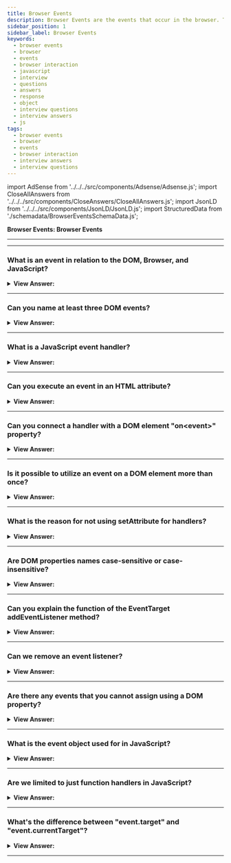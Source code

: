 ```yaml
---
title: Browser Events
description: Browser Events are the events that occur in the browser. They are used to interact with the browser. - JavaScript Interview Questions & Answers
sidebar_position: 1
sidebar_label: Browser Events
keywords:
  - browser events
  - browser
  - events
  - browser interaction
  - javascript
  - interview
  - questions
  - answers
  - response
  - object
  - interview questions
  - interview answers
  - js
tags:
  - browser events
  - browser
  - events
  - browser interaction
  - interview answers
  - interview questions
---
```


import AdSense from '../../../src/components/Adsense/Adsense.js';
import CloseAllAnswers from '../../../src/components/CloseAnswers/CloseAllAnswers.js';
import JsonLD from '../../../src/components/JsonLD/JsonLD.js';
import StructuredData from './schemadata/BrowserEventsSchemaData.js';

<JsonLD data={StructuredData} />

<head>
  <title>Browser Events | JavaScript Frontend Phone Interview Answer</title>
</head>

**Browser Events: Browser Events**

---

<AdSense />

---

<CloseAllAnswers />

### What is an event in relation to the DOM, Browser, and JavaScript?

<details>
  <summary><strong>View Answer:</strong></summary>
  <div>
  <div><strong>Interview Response:</strong> An event in relation to the DOM, browser, and JavaScript refers to an action or occurrence, such as a user interaction or system event, that can be detected, handled, and responded to by JavaScript code for dynamic web page interactions.
    </div><br />
  <div><strong className="codeExample">Code Example:</strong><br /><br />

  <div></div>

```html
<button id="myButton">Click Me</button>

<script>
  // Add event listener to the button
  var button = document.getElementById("myButton");
  button.addEventListener("click", handleClick);

  // Event handler function
  function handleClick(event) {
    console.log("Button clicked!");
    // Additional code logic here...
  }
</script>
```

In this example, we have an HTML button with the id "myButton". We use JavaScript to get a reference to the button using `document.getElementById()`. Then, we add an event listener to the button using `addEventListener()`. When the button is clicked, the `handleClick` function is called, which logs a message to the console. You can add additional code logic inside the event handler function to perform actions in response to the event.

  </div>
  </div>
</details>

---

### Can you name at least three DOM events?

<details>
  <summary><strong>View Answer:</strong></summary>
  <div>
  <div><strong>Interview Response:</strong> There are several DOM events, including mouse, keyboard, form element, document, and CSS events. The most common is mouse and keyboard events, like mouse `click` and keyboard `keydown` events.
    </div>
  </div>
</details>

---

### What is a JavaScript event handler?

<details>
  <summary><strong>View Answer:</strong></summary>
  <div>
  <div><strong>Interview Response:</strong> A JavaScript event handler is a function that is assigned to handle and respond to specific events triggered by user interactions or system events. It executes code in response to those events.
    </div><br />
  <div><strong className="codeExample">Code Example:</strong><br /><br />

  <div></div>

```html
<button id="myButton">Click Me</button>

<script>
  // Event handler function
  function handleClick(event) {
    console.log("Button clicked!");
    // Additional code logic here...
  }

  // Add event listener to the button
  var button = document.getElementById("myButton");
  button.addEventListener("click", handleClick);
</script>
```

In this example, we have a button with the id "myButton". The `handleClick` function is an event handler that is called when the button is clicked. It logs a message to the console. We then add an event listener to the button using `addEventListener()`, specifying the "click" event and the `handleClick` function as the event handler.

  </div>
  </div>
</details>

---

### Can you execute an event in an HTML attribute?

<details>
  <summary><strong>View Answer:</strong></summary>
  <div>
  <div><strong>Interview Response:</strong> Yes, you can execute an event in an HTML attribute using inline event handlers like `onclick`, `onmouseover`, etc., where you directly specify the JavaScript code to be executed when the event occurs.</div><br />
  <div><strong>Technical Response:</strong> You can set an event handler in HTML with an attribute named on&#8249;event&#8250;. The onevent handlers are properties on particular DOM elements to manage how that element reacts to events. Elements can be interactive (links, buttons, images, forms, and more.) or non-interactive (such as the base &#8249;body&#8250; element). The onevent handler usually gets named with the event it reacts to, like onclick, onkeypress, and onfocus. You can specify an on&#8249;…&#8250; event handler for a particular event (such as click) for a given object differently. An HTML attribute is not a convenient place to write tons of code. So, it gets recommended to us that we write an event handler. As we know, HTML attribute names are not case-sensitive, so ONCLICK works as well as onClick and onCLICK… But usually, attributes are lowercased: onclick.
  </div><br />
  <div><strong className="codeExample">Code Example:</strong> HTML Event Attribute onclick<br /><br />

  <div></div>

```js
<!-- alerts Click! in the browser -->
<input value="Click me" onclick="alert('Click!')" type="button">
```

  </div><br />
  <div><strong className="codeExample">Code Example:</strong> Event Handler (recommended)<br /><br />

  <div></div>

```html
<script>
  function countRabbits() {
    for (let i = 1; i <= 3; i++) {
      alert('Rabbit number ' + i);
    }
  }
</script>

<input type="button" onclick="countRabbits()" value="Count rabbits!" />
```

  </div>
  </div>
</details>

---

### Can you connect a handler with a DOM element "on&#60;event&#62;" property?

<details>
  <summary><strong>View Answer:</strong></summary>
  <div>
  <div><strong>Interview Response:</strong> Yes, we can assign a handler using a DOM property on&#8249;event&#8250;. If the handler is assigned using an HTML attribute, the browser reads it, creates a new function from the attribute content, and writes it to the DOM property. This action is similar to using a function as an event handler, but it’s less direct.
    </div><br />
  <div><strong className="codeExample">Code Example:</strong><br /><br />

  <div></div>

```html
<input id="elem" type="button" value="Click me" />
<script>
  elem.onclick = function () {
    alert('Thank you');
  };
</script>
```

  </div>
  </div>
</details>

---

### Is it possible to utilize an event on a DOM element more than once?

<details>
  <summary><strong>View Answer:</strong></summary>
  <div>
  <div><strong>Interview Response:</strong> No, a DOM element can only have one event listener of a particular event type attached to it at a time. Repeatedly adding an event listener of the same type will replace the previous one.
    </div><br />
  <div><strong className="codeExample">Code Example:</strong><br /><br />

  <div></div>

```html
<input type="button" id="elem" onclick="alert('Before')" value="Click me" />
<script>
  elem.onclick = function () {
    // overwrites the existing handler
    alert('After'); // only this After will be shown
  };
</script>
```

  </div>
  </div>
</details>

---

### What is the reason for not using setAttribute for handlers?

<details>
  <summary><strong>View Answer:</strong></summary>
  <div>
  <div><strong>Interview Response:</strong> Using setAttribute for event handlers is not recommended because it treats the handler code as a string, leading to potential security risks and limited functionality compared to directly assigning a function as an event handler.
    </div><br />
  <div><strong className="codeExample">Code Example:</strong> This will not work!<br /><br />

  <div></div>

```js
// a click on <body> will generate errors,
// because attributes are always strings, function becomes a string
document.body.setAttribute('onclick', function () {
  alert(1);
});
```

  </div>
  </div>
</details>

---

### Are DOM properties names case-sensitive or case-insensitive?

<details>
  <summary><strong>View Answer:</strong></summary>
  <div>
  <div><strong>Interview Response:</strong> DOM property names are case-sensitive in JavaScript, meaning that differences in letter case (uppercase vs. lowercase) are considered significant when accessing or setting property values on DOM elements. We should assign a handler to elem.onclick, not elem.ONCLICK.
    </div><br />
  <div><strong className="codeExample">Code Example:</strong> element.innerHTML<br /><br />

  <div></div>

```js
var element = document.createElement('div');
element.innerHTML = 'Hello, JavaScript!';

console.log(element.innerHTML); // Output: Hello, JavaScript!
console.log(element.innerhtml); // Output: undefined
```

  </div>
  </div>
</details>

---

### Can you explain the function of the EventTarget addEventListener method?

<details>
  <summary><strong>View Answer:</strong></summary>
  <div>
  <div><strong>Interview Response:</strong> The EventTarget method addEventListener(event, target, options) sets up a function call whenever the specified event is delivered to the target. Typical targets are Element, Document, and Window, but the target may be any object that supports events (such as XMLHttpRequest).
    </div><br />
  <div><strong className="codeExample">Syntax:</strong><br /><br />

  <div></div>

```js
target.addEventListener(event, handler [, options]);
target.addEventListener(event, handler [, useCapture]);
target.addEventListener(event, handler [, useCapture, wantsUntrusted
    // This API has not been standardized.
]); // Gecko/Mozilla only
```

  </div><br />
  <div><strong className="codeExample">Code Example:</strong><br /><br />

  <div></div>

```html
<input id="elem" type="button" value="Click me" />

<script>
  function handler1() {
    alert('Thanks!');
  }

  function handler2() {
    alert('Thanks again!');
  }

  elem.onclick = () => alert('Hello');
  elem.addEventListener('click', handler1); // Thanks!
  elem.addEventListener('click', handler2); // Thanks again!
</script>
```

  </div>
  </div>
</details>

---

### Can we remove an event listener?

<details>
  <summary><strong>View Answer:</strong></summary>
  <div>
  <div><strong>Interview Response:</strong> You can remove an event listener using the removeEventListener() method, providing the same parameters as when you added it with addEventListener().
    </div><br />
  <div><strong>Technical Response:</strong> To remove an event that gets added, use the removeEventListener(event, handler) function. We should pass the same function that we previously allocated to delete a handler. We cannot remove the function if it does not get stored in a variable. There are no techniques available for "reading back" handlers given by addEventListener.
    </div><br />
  <div><strong className="codeExample">Code Example:</strong><br /><br />

  <div></div>

```html
<script>
  function handler() {
    alert('Thanks!');
  }

  input.addEventListener('click', handler);
  // ....
  input.removeEventListener('click', handler);
</script>
```

  </div>
  </div>
</details>

---

### Are there any events that you cannot assign using a DOM property?

<details>
  <summary><strong>View Answer:</strong></summary>
  <div>
  <div><strong>Interview Response:</strong> Yes, there are events that a DOM property cannot assign. Only when using addEventListener. The DOMContentLoaded event, for example, is triggered when the page is loaded and the DOM gets created, and the addEventListener method is more adaptive in this case.
    </div><br />
  <div><strong className="codeExample">Code Example:</strong><br /><br />

  <div></div>

```js
// will never run
document.onDOMContentLoaded = function() {
  alert("DOM built");
};

// this way it works
document.addEventListener("DOMContentLoaded", function() {
  alert("DOM built");
});
```

  </div>
  </div>
</details>

---

### What is the event object used for in JavaScript?

<details>
  <summary><strong>View Answer:</strong></summary>
  <div>
  <div><strong>Interview Response:</strong> Web developers use the event object for various actions, including getting the event type, current target, and window relative coordinates of the current during point events. The event object can be called directly in HTML attributes or inside our scripts.
    </div><br />
  <div><strong className="codeExample">Code Example:</strong><br /><br />

  <div></div>

```html
<!-- event.type returns the type of event (onclick: click) -->
<input type="button" onclick="alert(event.type)" value="Event type" />

```

  </div>
  </div>
</details>

---

### Are we limited to just function handlers in JavaScript?

<details>
  <summary><strong>View Answer:</strong></summary>
  <div>
  <div><strong>Interview Response:</strong> We can assign not just a function but also an object as an event handler using addEventListener. When an event occurs, the object handler method gets invoked, and we could also use a class as another approach.
    </div><br />
  <div><strong className="codeExample">Code Example:</strong> Regular Object<br /><br />

  <div></div>

```html
<button id="elem">Click me</button>

<script>
  let obj = {
    handleEvent(event) {
      alert(event.type + ' at ' + event.currentTarget);
    },
  };

  elem.addEventListener('click', obj);
</script>
```

  </div><br />
  <div><strong className="codeExample">Code Example:</strong> Class<br /><br />

  <div></div>

```html
<button id="elem">Click me</button>

<script>
  class Menu {
    handleEvent(event) {
      switch (event.type) {
        case 'mousedown':
          elem.innerHTML = 'Mouse button pressed';
          break;
        case 'mouseup':
          elem.innerHTML += '...and released.';
          break;
      }
    }
  }

  let menu = new Menu();
  elem.addEventListener('mousedown', menu);
  elem.addEventListener('mouseup', menu);
</script>
```

  </div>
  </div>
</details>

---

### What's the difference between "event.target" and "event.currentTarget"?

<details>
  <summary><strong>View Answer:</strong></summary>
  <div>
  <div><strong>Interview Response:</strong> In an event handler, `event.target` refers to the actual element that triggered the event, while `event.currentTarget` refers to the element to which the event handler is attached (the element on which the event listener was registered).
  </div><br />
  <div><strong className="codeExample">Code Example:</strong><br /><br />

  <div></div>

```html
<!DOCTYPE html>
<html>
<head>
  <title>Event Target vs CurrentTarget</title>
</head>
<body>
  <div id="outer">
    <div id="inner">
      Click me!
    </div>
  </div>

  <script>
    function handleClick(event) {
      console.log('Target:', event.target.id);
      console.log('CurrentTarget:', event.currentTarget.id);
    }

    var outer = document.getElementById('outer');
    var inner = document.getElementById('inner');

    outer.addEventListener('click', handleClick);
    inner.addEventListener('click', handleClick);
  </script>
</body>
</html>

```

Output:

```js
Target: inner
CurrentTarget: outer
```

In the example, we have an outer `<div>` with an id of "outer" and an inner `<div>` with an id of "inner". Both elements have a click event listener attached to them.

When you click on the inner `<div>`, the event bubbles up to the outer `<div>`. The event handler `handleClick` is called, and within the function, `event.target` refers to the element that triggered the event (in this case, the inner `<div>` with the id "inner"). On the other hand, `event.currentTarget` refers to the element that currently has the event listener attached to it (in this case, the outer `<div>` with the id "outer").

Running the code and inspecting the console will display the following output when clicking on the inner `<div>`:

This demonstrates the difference between `event.target` and `event.currentTarget`.

  </div>
  </div>
</details>

---
